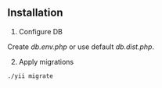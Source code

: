 ## Installation ##

1. Configure DB

Create *db.env.php* or use default *db.dist.php*.

2. Apply migrations
```
./yii migrate
```